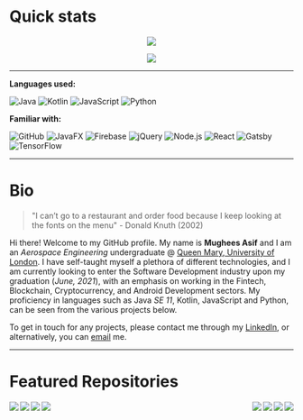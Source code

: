 # Quick stats

<p align="center">
  <img src="https://komarev.com/ghpvc/?username=mughees-asif&color=red&style=plastic" />
</p>

<a href="https://www.linkedin.com/in/mugheesasif/">
<p align="center">
  <img src="https://github-readme-stats.vercel.app/api?username=mughees-asif&show_icons=true&theme=radical&count_private=true&hide=stars,issues" />
</p>
</a>

------------------------------------------------------

**Languages used:**

![Java](https://img.shields.io/badge/-Java-000000?style=flat&logo=Java&logoColor=007396)
![Kotlin](https://img.shields.io/badge/-Kotlin-000000?style=flat&logo=kotlin)
![JavaScript](https://img.shields.io/badge/-JavaScript-000000?style=flat&logo=javascript)
![Python](https://img.shields.io/badge/-Python-000000?style=flat&logo=python)

**Familiar with:**

![GitHub](https://img.shields.io/badge/-GitHub-000000?style=flat&logo=github&logoColor=FFFFFF)
![JavaFX](https://img.shields.io/badge/-JavaFX-000000?style=flat&logo=Java&logoColor=007396)
![Firebase](https://img.shields.io/badge/-Firebase-000000?style=flat&logo=Google&logoColor=007396)
![jQuery](https://img.shields.io/badge/-jQuery-000000?style=flat&logo=jQuery&logoColor=0769AD)
![Node.js](https://img.shields.io/badge/-Node.js-000000?style=flat&logo=node.js&logoColor=339933)
![React](https://img.shields.io/badge/-React-000000?style=flat&logo=React&logoColor=61DAFB)
![Gatsby](https://img.shields.io/badge/-Gatsby-000000?style=flat&logo=Gatsby&logoColor=61DAFB)
![TensorFlow](https://img.shields.io/badge/-TensorFlow-000000?style=flat&logo=TensorFlow&logoColor=61DAFB)

------------------------------------------------------

# Bio

> "I can’t go to a restaurant and order food because I keep looking at the fonts on the menu" - Donald Knuth (2002)

Hi there! Welcome to my GitHub profile. My name is **Mughees Asif** and I am an *Aerospace Engineering* undergraduate @ [Queen Mary, University of London](https://www.qmul.ac.uk/undergraduate/coursefinder/courses/2020/aerospace-engineering/). I have self-taught myself a plethora of different technologies, and I am currently looking to enter the Software Development industry upon my graduation (*June, 2021*), with an emphasis on working in the Fintech, Blockchain, Cryptocurrency, and Android Development sectors. My proficiency in languages such as Java *SE 11*, Kotlin, JavaScript and Python, can be seen from the various projects below.  

To get in touch for any projects, please contact me through my [LinkedIn](https://www.linkedin.com/in/mugheesasif/), or alternatively, you can [email](mailto:mughees460@gmail.com) me.

------------------------------------------------------

# Featured Repositories

<a href="https://github.com/mughees-asif/JavaFX-QMFS-TelemetrySystemGUI">
  <img align="left" src="https://github-readme-stats.vercel.app/api/pin/?username=mughees-asif&repo=JavaFX-QMFS-TelemetrySystemGUI&theme=dark" />
</a>

<a href="https://github.com/mughees-asif/android-kotlin">
  <img align="right" src="https://github-readme-stats.vercel.app/api/pin/?username=mughees-asif&repo=android-kotlin&theme=gruvbox" />
</a>

<a href="https://github.com/mughees-asif/leetcode-solutions">
  <img align="right" src="https://github-readme-stats.vercel.app/api/pin/?username=mughees-asif&repo=leetcode-solutions&theme=tokyonight" />
</a>

<a href="https://github.com/mughees-asif/hackerrank-solved-challenges">
  <img align="left" src="https://github-readme-stats.vercel.app/api/pin/?username=mughees-asif&repo=hackerrank-solved-challenges&theme=dracula" />
</a>

<a href="https://github.com/mughees-asif/machinelearning-projects">
  <img align="left" src="https://github-readme-stats.vercel.app/api/pin/?username=mughees-asif&repo=machinelearning-projects&theme=cobalt" />
</a>

<a href="https://github.com/mughees-asif/astric">
  <img align="right" src="https://github-readme-stats.vercel.app/api/pin/?username=mughees-asif&repo=astric&theme=merko" />
</a>

<a href="https://github.com/mughees-asif/PaddleShiftAlgorithm">
  <img align="right" src="https://github-readme-stats.vercel.app/api/pin/?username=mughees-asif&repo=PaddleShiftAlgorithm&theme=onedark" />
</a>

<a href="https://github.com/mughees-asif/mailing-list-astric">
  <img align="left" src="https://github-readme-stats.vercel.app/api/pin/?username=mughees-asif&repo=mailing-list-astric&theme=synthwave" />
</a>
